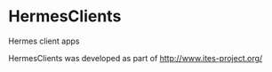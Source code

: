 # HermesClients
Hermes client apps

HermesClients was developed as part of http://www.ites-project.org/
